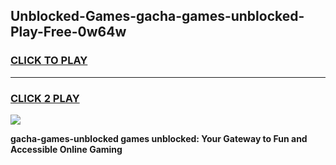 
## Unblocked-Games-gacha-games-unblocked-Play-Free-0w64w
<h3>
<a href="https://premium76.site?title=gacha-games-unblocked&ref=18A1">CLICK TO PLAY</a></h3>
<hr>

<h3>
<a href="https://premium76.site?title=gacha-games-unblocked&ref=18A1">CLICK 2 PLAY</a>
  
</h3>

<a href="https://premium76.site?title=gacha-games-unblocked&ref=18A1"><img src="https://clearcache.store/games.png"></a>


**gacha-games-unblocked games unblocked: Your Gateway to Fun and Accessible Online Gaming**
